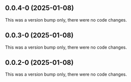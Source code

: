 ## 0.0.4-0 (2025-01-08)

This was a version bump only, there were no code changes.

## 0.0.3-0 (2025-01-08)

This was a version bump only, there were no code changes.

## 0.0.2-0 (2025-01-08)

This was a version bump only, there were no code changes.